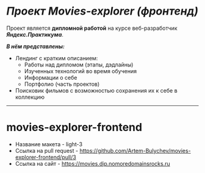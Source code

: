 # ***Проект Movies-explorer (фронтенд)***
Проект является **дипломной работой** на курсе веб-разработчик ***Яндекс.Практикума***.

***В нём представлены:***


* Лендинг c кратким описанием:
  + Работы над дипломом (этапы, дэдлайны)
  + Изученных технологий во время обучения
  + Информации о себе
  + Портфолио (часть проектов)
* Поисковик фильмов с возможностью сохранения их к себе в коллекцию

---
# movies-explorer-frontend
* Название макета - light-3 
* Ссылка на pull request - https://github.com/Artem-Bulychev/movies-explorer-frontend/pull/3
* Ссылка на сайт - https://movies.dip.nomoredomainsrocks.ru
